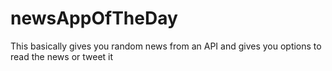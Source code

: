 # newsAppOfTheDay
This basically gives you random news from an API and gives you options to read the news or tweet it
